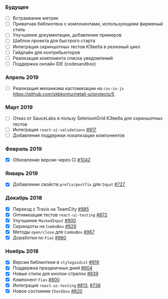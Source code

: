 ### Будущее

- [ ] Встраивание метрик
- [ ] Приватная библиотека с компонентами, использующими фирменый стиль
- [ ] Улучшение документации, добавление примеров
- [ ] Шаблон проекта для быстрого старта
- [ ] Интеграция скриншотных тестов КЭвеба в релизный цикл
- [ ] Гайдлайн для контрибьюторов
- [ ] Реализация компонента списка уведомлений
- [ ] Поддержка онлайн IDE (codesandbox)

### Апрель 2019

- [ ] Реализация механизма кастомизации на `css-in-js` https://github.com/skbkontur/retail-ui/projects/5

### Март 2019

- [ ] Отказ от SauceLabs в пользу SeleniumGrid КЭвеба для скриншотных тестов
- [ ] Интеграция `react-ui-validations` [#917](https://github.com/skbkontur/retail-ui/issues/917)
- [ ] Добавление поддержки локализации компонентов

### Февраль 2019

- [x] Обновление версии через CI [#1042](https://github.com/skbkontur/retail-ui/issues/1042)

### Январь 2019

- [x] Добавление свойств `prefix/postfix` для `Input` [#727](https://github.com/skbkontur/retail-ui/issues/727)

### Декабрь 2018

- [x] Переезд с Travis на TeamCity [#985](https://github.com/skbkontur/retail-ui/issues/985)
- [x] Оптимизация тестов `react-ui-testing` [#872](https://github.com/skbkontur/retail-ui/issues/872)
- [x] Улучшение `MaskedInput` [#900](https://github.com/skbkontur/retail-ui/pull/900)
- [x] Скриншоты на `ComboBox` [#929](https://github.com/skbkontur/retail-ui/pull/929)
- [x] Методы `open/close` для `ComboBox` [#967](https://github.com/skbkontur/retail-ui/pull/967)
- [x] Доработки по `Fias` [#960](https://github.com/skbkontur/retail-ui/pull/960)

### Ноябрь 2018

- [x] Версии библиотеки в `styleguidist` [#919](https://github.com/skbkontur/retail-ui/pull/919)
- [x] Поддержка праздничных дней [#904](https://github.com/skbkontur/retail-ui/pull/904)
- [x] Новые стили для кнопок-стрелок [#839](https://github.com/skbkontur/retail-ui/pull/839)
- [x] Компонент `Fias` [#800](https://github.com/skbkontur/retail-ui/pull/800)
- [x] Интеграция `react-ui-testing` [#813](https://github.com/skbkontur/retail-ui/pull/813), [#738](https://github.com/skbkontur/retail-ui/pull/738)
- [x] Новое состояние `Checkbox` [#820](https://github.com/skbkontur/retail-ui/pull/820)
